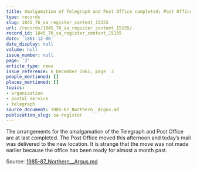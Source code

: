 ```yaml
---
title: Amalgamation of Telegraph and Post Office completed; Post Office moved
type: records
slug: 1845_76_sa_register_content_15155
url: /records/1845_76_sa_register_content_15155/
record_id: 1845_76_sa_register_content_15155
date: '1861-12-06'
date_display: null
volume: null
issue_number: null
page: '3'
article_type: news
issue_reference: 6 December 1861, page  3
people_mentioned: []
places_mentioned: []
topics:
- organization
- postal service
- telegraph
source_document: 1985-87_Northern__Argus.md
publication_slug: sa-register
---
```


The arrangements for the amalgamation of the Telegraph and Post Office are at last completed.  The Post Office moved this afternoon and today’s mail was delivered to the new location.  It is strange that the move was not made earlier because the office has been ready for almost a month past.

Source: [1985-87_Northern__Argus.md](/downloads/markdown/1985-87_Northern__Argus.md)
